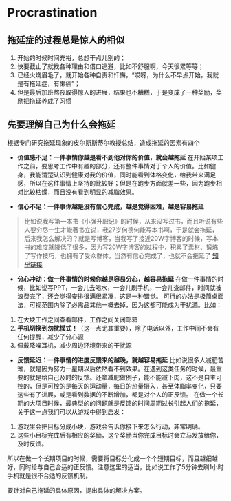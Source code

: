 # Procrastination

## 拖延症的过程总是惊人的相似
1. 开始的时候时间充裕，总想干点儿别的；
2. 快要截止了就找各种理由和借口逃避，比如不舒服啊，今天很累等等；
3. 已经火烧眉毛了，就开始各种自责和忏悔，“哎呀，为什么不早点开始，我就是有拖延症，有懒癌”；
4. 但是最后加班熬夜取得惊人的进展，结果也不糟糕，于是变成了一种奖励，奖励把拖延养成了习惯

## 先要理解自己为什么会拖延
根据专门研究拖延现象的皮尔斯斯蒂尔教授总结，造成拖延的因素有四个

- **价值感不足：一件事情你越是看不到他对你的价值，就会越拖延**
在开始某项工作之前，要思考工作中有趣的部分，还有整件事情对于个人的价值。比如健身，我能清楚认识到健康对我的价值，同时能看到体格变化，给我带来满足感，所以在这件事情上坚持的比较好；但是在跑步方面就差一些，因为跑步相对比较枯燥，而且没有看到明显的减脂效果。

- **信心不足：一件事你越是没有信心完成，越是觉得困难，越是容易拖延**
> 比如说我写第一本书《小强升职记》的时候，从来没写过书，而且听说有些人要穷尽一生才能著书立说，我27岁何德何能写本书啊，于是就会拖延，后来我怎么解决的？就是写博客，当我写了接近20W字博客的时候，写本书的难度就降低了很多，因为写20W字博客的过程中，积累了素材、锻炼了写作技巧，也拥有了受众群体，当然有信心完成了，也就不会拖延了
[知乎链接](https://www.zhihu.com/question/33453309/answer/383465770)

- **分心冲动：做一件事情的时候你越是容易分心，越容易拖延**
在做一件事情的时候，比如说写PPT，一会儿去喝水，一会儿刷手机，一会儿查邮件，时间就被浪费完了，还会觉得安排很满很紧凑，这是一种错觉。
可行的办法是极简桌面法，可视范围内除了必需品其他一概去掉，因为这都可能成为干扰源。比如：
1. 在大块工作之间查看邮件，工作之间关闭邮箱
2. **手机切换到勿扰模式！**（这一点尤其重要），除了电话以外，工作中间不会有任何提醒，减少了分心源
3. 佩戴降噪耳机，减少周边环境带来的干扰源

- **反馈延迟：一件事情的进度反馈来的越晚，就越容易拖延**
比如说很多人减肥苦难，就是因为努力一星期以后依然看不到效果。在遇到这类任务的时候，最重要的就是给自己及时的反馈。还拿减肥做例子，能不能减下肉，这不是自主可控的，但是可控的是每天的运动量，每日的热量摄入，甚至体脂率变化，只要这些有了进展，或是看到数据的不断增加，都是对个人的正反馈。
在做一个长期的大项目时候，最典型的的问题就是反馈的时间周期过长引起人们的拖延，关于这一点我们可以从游戏中得到启发：
1. 游戏里会把目标分成小块，游戏会告诉你接下来怎么行动，非常明确。
2. 这些小目标完成后有相应的奖励，这个奖励当你完成目标时会立马发放给你，及时反馈。

所以在做一个长期项目的时候，需要将目标分化成一个个短期目标，而且越细越好，同时给与自己合适的正反馈。注意这里的适当，比如说工作了5分钟去刷1小时手机就是很不合适的反馈机制。

要针对自己拖延的具体原因，提出具体的解决方案。
